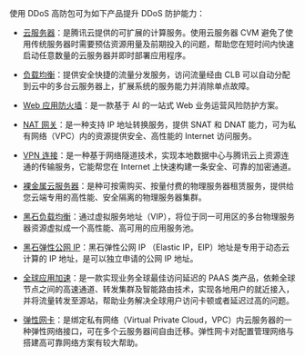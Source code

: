 使用 DDoS 高防包可为如下产品提升 DDoS 防护能力：
- [云服务器](https://cloud.tencent.com/document/product/213)：是腾讯云提供的可扩展的计算服务。使用云服务器 CVM 避免了使用传统服务器时需要预估资源用量及前期投入的问题，帮助您在短时间内快速启动任意数量的云服务器并即时部署应用程序。

- [负载均衡](https://cloud.tencent.com/document/product/214)：提供安全快捷的流量分发服务，访问流量经由 CLB 可以自动分配到云中的多台云服务器上，扩展系统的服务能力并消除单点故障。

- [Web 应用防火墙](https://cloud.tencent.com/document/product/627)：是一款基于 AI 的一站式 Web 业务运营风险防护方案。
- [NAT 网关](https://cloud.tencent.com/document/product/552)：是一种支持 IP 地址转换服务，提供 SNAT 和 DNAT 能力，可为私有网络（VPC）内的资源提供安全、高性能的 Internet 访问服务。
- [VPN 连接](https://cloud.tencent.com/document/product/554)：是一种基于网络隧道技术，实现本地数据中心与腾讯云上资源连通的传输服务，它能帮您在 Internet 上快速构建一条安全、可靠的加密通道。

- [裸金属云服务器](https://cloud.tencent.com/document/product/386)：是种可按需购买、按量付费的物理服务器租赁服务，提供给您云端专用的高性能、安全隔离的物理服务器集群。

- [黑石负载均衡](https://cloud.tencent.com/document/product/1027)：通过虚拟服务地址（VIP），将位于同一可用区的多台物理服务器资源虚拟成一个高性能、高可用的应用服务池。

- [黑石弹性公网 IP](https://cloud.tencent.com/document/product/1028)：黑石弹性公网 IP （Elastic IP，EIP）地址是专用于动态云计算的 IP 地址，是可以独立申请的公网 IP 地址。

- [全球应用加速](https://cloud.tencent.com/document/product/608)：是一款实现业务全球最佳访问延迟的 PAAS 类产品，依赖全球节点之间的高速通道、转发集群及智能路由技术，实现各地用户的就近接入，并将流量转发至源站，帮助业务解决全球用户访问卡顿或者延迟过高的问题。

- [弹性网卡](https://cloud.tencent.com/document/product/576)：是绑定私有网络（Virtual Private Cloud，VPC）内云服务器的一种弹性网络接口，可在多个云服务器间自由迁移。弹性网卡对配置管理网络与搭建高可靠网络方案有较大帮助。

